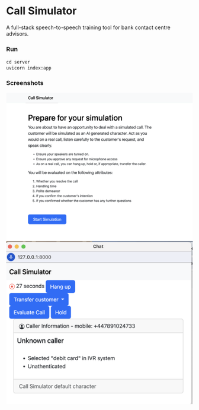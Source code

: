 # Call Simulator 
A full-stack speech-to-speech training tool for bank contact centre advisors.

### Run 
```
cd server
uvicorn index:app
```

### Screenshots
![alt text](https://github.com/jamesk14022/Call-Simulator/blob/main/resources/s1.png?raw=true)
![alt text](https://github.com/jamesk14022/Call-Simulator/blob/main/resources/s2.png?raw=true)
